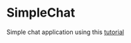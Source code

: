 # SimpleChat

Simple chat application using this [tutorial](https://guides.codepath.org/android/Building-Simple-Chat-Client-with-Parse)
